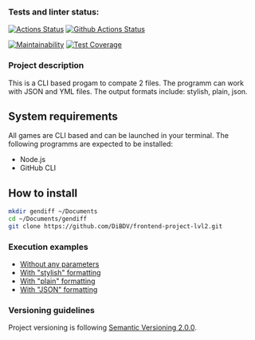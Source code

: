 ### Tests and linter status:
[![Actions Status](https://github.com/DiBDV/frontend-project-lvl2/workflows/hexlet-check/badge.svg)](https://github.com/DiBDV/frontend-project-lvl2/actions)
[![Github Actions Status](https://github.com/DiBDV/frontend-project-lvl2/blob/main/.github/workflows/github-actions-gendiff.yml/badge.svg)](https://github.com/DiBDV/frontend-project-lvl2/actions)

[![Maintainability](https://api.codeclimate.com/v1/badges/d8b1ec4edff2568563d1/maintainability)](https://codeclimate.com/github/DiBDV/frontend-project-lvl2/maintainability)
[![Test Coverage](https://api.codeclimate.com/v1/badges/d8b1ec4edff2568563d1/test_coverage)](https://codeclimate.com/github/DiBDV/frontend-project-lvl2/test_coverage)

### Project description
This is a CLI based progam to compate 2 files. The programm can work with JSON and YML files.
The output formats include: stylish, plain, json.

## System requirements

All games are CLI based and can be launched in your terminal. The following programms are expected to be installed:

- Node.js
- GitHub CLI

## How to install
```sh
mkdir gendiff ~/Documents
cd ~/Documents/gendiff
git clone https://github.com/DiBDV/frontend-project-lvl2.git
```

### Execution examples

- [Without any parameters](https://asciinema.org/a/ov0Vd3gkYxMtrE7tKdluziCO4)
- [With "stylish" formatting](https://asciinema.org/a/SuAKqSi9GCJBVJ8rbwSffsvRw)
- [With "plain" formatting](https://asciinema.org/a/zycMxWnq34ttzcp37xAqdCQ8G)
- [With "JSON" formatting](https://asciinema.org/a/70sB1TNDbd67YxNdSJuWU2DAM)

### Versioning guidelines

Project versioning is following [Semantic Versioning 2.0.0](https://semver.org/).
